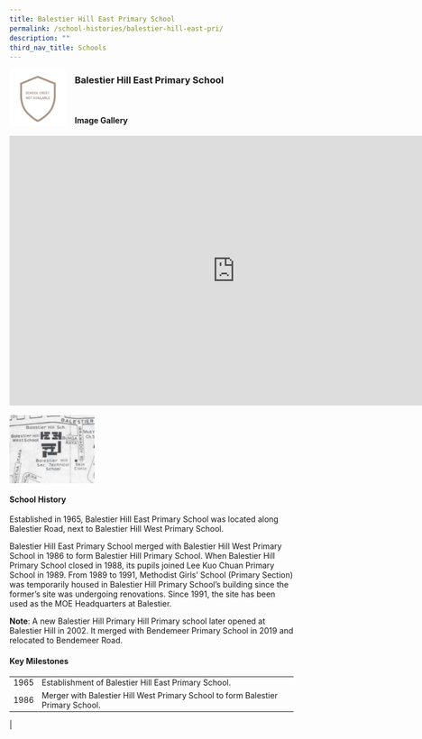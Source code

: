 ```yaml
---
title: Balestier Hill East Primary School
permalink: /school-histories/balestier-hill-east-pri/
description: ""
third_nav_title: Schools
---
```

<img align="left" style="width:20%;margin-right:15px;" src="/images/balestierhilleastpri1.png">

### **Balestier Hill East Primary School**
<br>

#### **Image Gallery**
<iframe allowfullscreen="true" height="479" width="800" frameborder="0" src="https://docs.google.com/presentation/d/e/2PACX-1vR-UKVRp2faMMCCQnWdKk7l6M2gFHX7OB6EDNArC3OYRJzdnQH2nHZpplaq-rvJWs_6n4PigS4hXip_/embed?start=false&amp;loop=true&amp;delayms=5000"></iframe>
<p><a href="https://staging.d1yxymztqoj7qn.amplifyapp.com/images/balestierhilleastpri2.jpg">  
<img align="left" style="width:30%;margin-right:15px;" src="/images/balestierhilleastpri2.jpg">
</a></p>

<br clear="left">

#### **School History**
Established in 1965, Balestier Hill East Primary School was located along Balestier Road, next to Balestier Hill West Primary School.  
  
Balestier Hill East Primary School merged with Balestier Hill West Primary School in 1986 to form Balestier Hill Primary School. When Balestier Hill Primary School closed in 1988, its pupils joined Lee Kuo Chuan Primary School in 1989. From 1989 to 1991, Methodist Girls’ School (Primary Section) was temporarily housed in Balestier Hill Primary School’s building since the former’s site was undergoing renovations. Since 1991, the site has been used as the MOE Headquarters at Balestier.

**Note**: A new Balestier Hill Primary Hill Primary school later opened at Balestier Hill in 2002. It merged with Bendemeer Primary School in 2019 and relocated to Bendemeer Road.

#### **Key Milestones**

|  |  |
|:---:|---|
| 1965 | Establishment of Balestier Hill East Primary School. |
| 1986 | Merger with Balestier Hill West Primary School to form Balestier Primary School. |
|